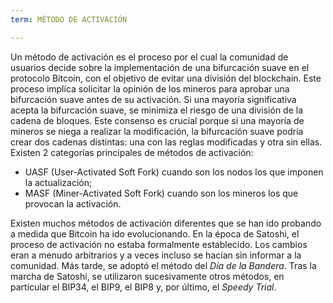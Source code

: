 ```yaml
---
term: MÉTODO DE ACTIVACIÓN

---
```

Un método de activación es el proceso por el cual la comunidad de usuarios decide sobre la implementación de una bifurcación suave en el protocolo Bitcoin, con el objetivo de evitar una división del blockchain. Este proceso implica solicitar la opinión de los mineros para aprobar una bifurcación suave antes de su activación. Si una mayoría significativa acepta la bifurcación suave, se minimiza el riesgo de una división de la cadena de bloques. Este consenso es crucial porque si una mayoría de mineros se niega a realizar la modificación, la bifurcación suave podría crear dos cadenas distintas: una con las reglas modificadas y otra sin ellas. Existen 2 categorías principales de métodos de activación:


- UASF (User-Activated Soft Fork) cuando son los nodos los que imponen la actualización;
- MASF (Miner-Activated Soft Fork) cuando son los mineros los que provocan la activación.

Existen muchos métodos de activación diferentes que se han ido probando a medida que Bitcoin ha ido evolucionando. En la época de Satoshi, el proceso de activación no estaba formalmente establecido. Los cambios eran a menudo arbitrarios y a veces incluso se hacían sin informar a la comunidad. Más tarde, se adoptó el método del *Día de la Bandera*. Tras la marcha de Satoshi, se utilizaron sucesivamente otros métodos, en particular el BIP34, el BIP9, el BIP8 y, por último, el *Speedy Trial*.